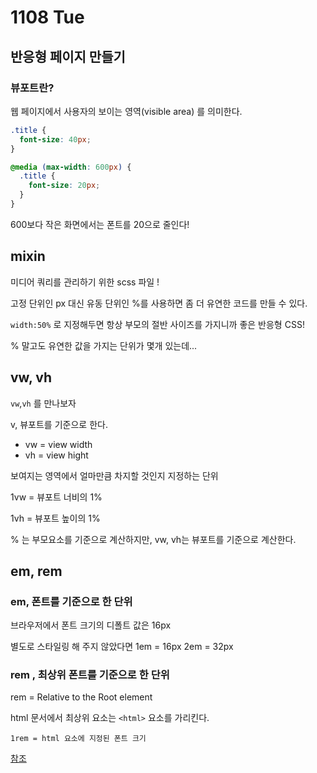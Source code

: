 # 1108 Tue

## 반응형 페이지 만들기

### 뷰포트란?

웹 페이지에서 사용자의 보이는 영역(visible area) 를 의미한다.

```css
.title {
  font-size: 40px;
}

@media (max-width: 600px) {
  .title {
    font-size: 20px;
  }
}
```

600보다 작은 화면에서는 폰트를 20으로 줄인다!

## mixin

미디어 쿼리를 관리하기 위한 scss 파일 !

고정 단위인 px 대신 유동 단위인 %를 사용하면 좀 더 유연한 코드를 만들 수 있다.

`width:50%` 로 지정해두면 항상 부모의 절반 사이즈를 가지니까 좋은 반응형 CSS!

% 말고도 유연한 값을 가지는 단위가 몇개 있는데...

## vw, vh

`vw`,`vh` 를 만나보자

v, 뷰포트를 기준으로 한다.

- vw = view width
- vh = view hight

보여지는 영역에서 얼마만큼 차지할 것인지 지정하는 단위

1vw = 뷰포트 너비의 1%

1vh = 뷰포트 높이의 1%

% 는 부모요소를 기준으로 계산하지만, vw, vh는 뷰포트를 기준으로 계산한다.

## em, rem

### em, 폰트를 기준으로 한 단위

브라우저에서 폰트 크기의 디폴트 값은 16px

별도로 스타일링 해 주지 않았다면 1em = 16px
2em = 32px

### rem , 최상위 폰트를 기준으로 한 단위

rem = Relative to the Root element

html 문서에서 최상위 요소는 `<html>` 요소를 가리킨다.

`1rem = html 요소에 지정된 폰트 크기`

[참조](https://nykim.work/85)
